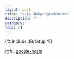```yaml
---
layout: post
title: "2014 最新google的hosts"
description: ""
category: 
tags: []
---
```

{% include JB/setup %}


地址: [google-hosts](https://github.com/arkulo56/thought/blob/master/google-hosts)
